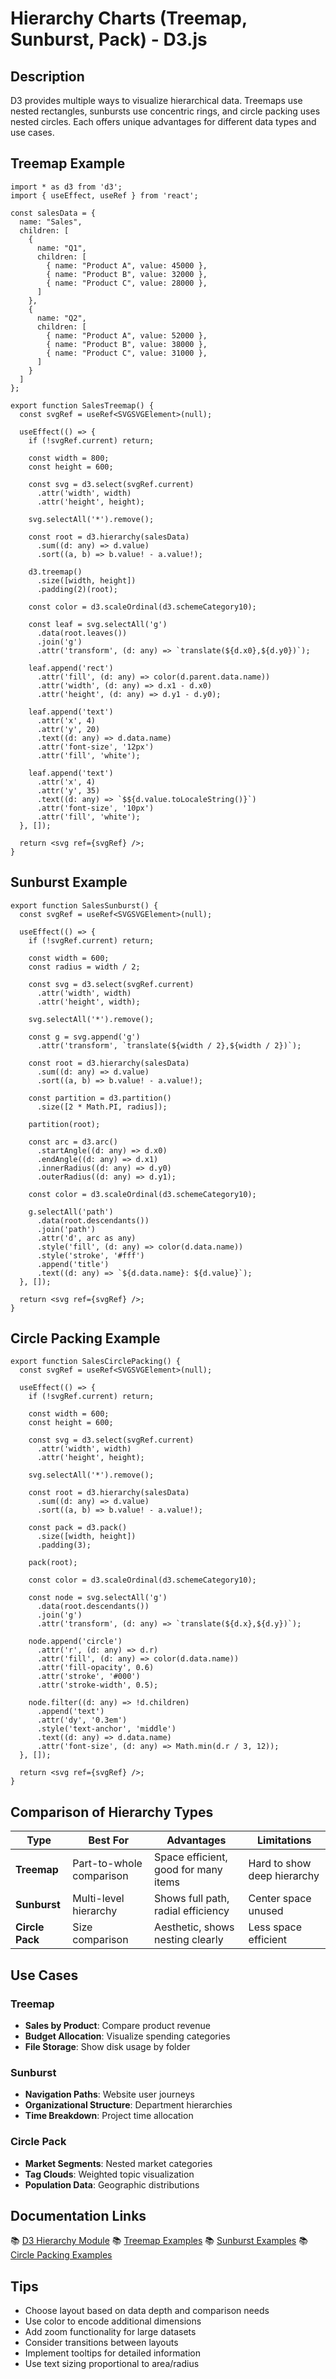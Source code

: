 # Hierarchy Charts (Treemap, Sunburst, Pack) - D3.js

## Description
D3 provides multiple ways to visualize hierarchical data. Treemaps use nested rectangles, sunbursts use concentric rings, and circle packing uses nested circles. Each offers unique advantages for different data types and use cases.

## Treemap Example

```tsx
import * as d3 from 'd3';
import { useEffect, useRef } from 'react';

const salesData = {
  name: "Sales",
  children: [
    {
      name: "Q1",
      children: [
        { name: "Product A", value: 45000 },
        { name: "Product B", value: 32000 },
        { name: "Product C", value: 28000 },
      ]
    },
    {
      name: "Q2",
      children: [
        { name: "Product A", value: 52000 },
        { name: "Product B", value: 38000 },
        { name: "Product C", value: 31000 },
      ]
    }
  ]
};

export function SalesTreemap() {
  const svgRef = useRef<SVGSVGElement>(null);

  useEffect(() => {
    if (!svgRef.current) return;

    const width = 800;
    const height = 600;

    const svg = d3.select(svgRef.current)
      .attr('width', width)
      .attr('height', height);

    svg.selectAll('*').remove();

    const root = d3.hierarchy(salesData)
      .sum((d: any) => d.value)
      .sort((a, b) => b.value! - a.value!);

    d3.treemap()
      .size([width, height])
      .padding(2)(root);

    const color = d3.scaleOrdinal(d3.schemeCategory10);

    const leaf = svg.selectAll('g')
      .data(root.leaves())
      .join('g')
      .attr('transform', (d: any) => `translate(${d.x0},${d.y0})`);

    leaf.append('rect')
      .attr('fill', (d: any) => color(d.parent.data.name))
      .attr('width', (d: any) => d.x1 - d.x0)
      .attr('height', (d: any) => d.y1 - d.y0);

    leaf.append('text')
      .attr('x', 4)
      .attr('y', 20)
      .text((d: any) => d.data.name)
      .attr('font-size', '12px')
      .attr('fill', 'white');

    leaf.append('text')
      .attr('x', 4)
      .attr('y', 35)
      .text((d: any) => `$${d.value.toLocaleString()}`)
      .attr('font-size', '10px')
      .attr('fill', 'white');
  }, []);

  return <svg ref={svgRef} />;
}
```

## Sunburst Example

```tsx
export function SalesSunburst() {
  const svgRef = useRef<SVGSVGElement>(null);

  useEffect(() => {
    if (!svgRef.current) return;

    const width = 600;
    const radius = width / 2;

    const svg = d3.select(svgRef.current)
      .attr('width', width)
      .attr('height', width);

    svg.selectAll('*').remove();

    const g = svg.append('g')
      .attr('transform', `translate(${width / 2},${width / 2})`);

    const root = d3.hierarchy(salesData)
      .sum((d: any) => d.value)
      .sort((a, b) => b.value! - a.value!);

    const partition = d3.partition()
      .size([2 * Math.PI, radius]);

    partition(root);

    const arc = d3.arc()
      .startAngle((d: any) => d.x0)
      .endAngle((d: any) => d.x1)
      .innerRadius((d: any) => d.y0)
      .outerRadius((d: any) => d.y1);

    const color = d3.scaleOrdinal(d3.schemeCategory10);

    g.selectAll('path')
      .data(root.descendants())
      .join('path')
      .attr('d', arc as any)
      .style('fill', (d: any) => color(d.data.name))
      .style('stroke', '#fff')
      .append('title')
      .text((d: any) => `${d.data.name}: ${d.value}`);
  }, []);

  return <svg ref={svgRef} />;
}
```

## Circle Packing Example

```tsx
export function SalesCirclePacking() {
  const svgRef = useRef<SVGSVGElement>(null);

  useEffect(() => {
    if (!svgRef.current) return;

    const width = 600;
    const height = 600;

    const svg = d3.select(svgRef.current)
      .attr('width', width)
      .attr('height', height);

    svg.selectAll('*').remove();

    const root = d3.hierarchy(salesData)
      .sum((d: any) => d.value)
      .sort((a, b) => b.value! - a.value!);

    const pack = d3.pack()
      .size([width, height])
      .padding(3);

    pack(root);

    const color = d3.scaleOrdinal(d3.schemeCategory10);

    const node = svg.selectAll('g')
      .data(root.descendants())
      .join('g')
      .attr('transform', (d: any) => `translate(${d.x},${d.y})`);

    node.append('circle')
      .attr('r', (d: any) => d.r)
      .attr('fill', (d: any) => color(d.data.name))
      .attr('fill-opacity', 0.6)
      .attr('stroke', '#000')
      .attr('stroke-width', 0.5);

    node.filter((d: any) => !d.children)
      .append('text')
      .attr('dy', '0.3em')
      .style('text-anchor', 'middle')
      .text((d: any) => d.data.name)
      .attr('font-size', (d: any) => Math.min(d.r / 3, 12));
  }, []);

  return <svg ref={svgRef} />;
}
```

## Comparison of Hierarchy Types

| Type | Best For | Advantages | Limitations |
|------|----------|------------|-------------|
| **Treemap** | Part-to-whole comparison | Space efficient, good for many items | Hard to show deep hierarchy |
| **Sunburst** | Multi-level hierarchy | Shows full path, radial efficiency | Center space unused |
| **Circle Pack** | Size comparison | Aesthetic, shows nesting clearly | Less space efficient |

## Use Cases

### Treemap
- **Sales by Product**: Compare product revenue
- **Budget Allocation**: Visualize spending categories
- **File Storage**: Show disk usage by folder

### Sunburst
- **Navigation Paths**: Website user journeys
- **Organizational Structure**: Department hierarchies
- **Time Breakdown**: Project time allocation

### Circle Pack
- **Market Segments**: Nested market categories
- **Tag Clouds**: Weighted topic visualization
- **Population Data**: Geographic distributions

## Documentation Links
📚 [D3 Hierarchy Module](https://github.com/d3/d3-hierarchy)
📚 [Treemap Examples](https://observablehq.com/@d3/treemap)
📚 [Sunburst Examples](https://observablehq.com/@d3/sunburst)
📚 [Circle Packing Examples](https://observablehq.com/@d3/circle-packing)

## Tips
- Choose layout based on data depth and comparison needs
- Use color to encode additional dimensions
- Add zoom functionality for large datasets
- Consider transitions between layouts
- Implement tooltips for detailed information
- Use text sizing proportional to area/radius
